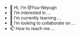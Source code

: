 - 👋 Hi, I’m @Yuu-Neyugn
- 👀 I’m interested in ...
- 🌱 I’m currently learning ...
- 💞️ I’m looking to collaborate on ...
- 📫 How to reach me ...

<!---
Yuu-Neyugn/Yuu-Neyugn is a ✨ special ✨ repository because its `README.md` (this file) appears on your GitHub profile.
You can click the Preview link to take a look at your changes.
--->
